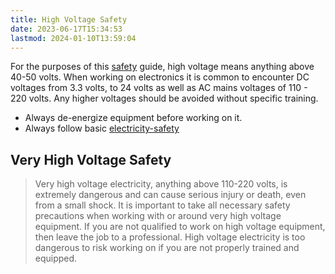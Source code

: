 ```yaml
---
title: High Voltage Safety
date: 2023-06-17T15:34:53
lastmod: 2024-01-10T13:59:04
---
```


For the purposes of this [safety](../making/safety.md) guide, high voltage means anything above 40-50 volts. When working on electronics it is common to encounter DC voltages from 3.3 volts, to 24 volts as well as AC mains voltages of 110 - 220 volts. Any higher voltages should be avoided without specific training.

- Always de-energize equipment before working on it.
- Always follow basic [electricity-safety](electricity-safety.md)

## Very High Voltage Safety

> Very high voltage electricity, anything above 110-220 volts, is extremely dangerous and can cause serious injury or death, even from a small shock. It is important to take all necessary safety precautions when working with or around very high voltage equipment. If you are not qualified to work on high voltage equipment, then leave the job to a professional. High voltage electricity is too dangerous to risk working on if you are not properly trained and equipped.
